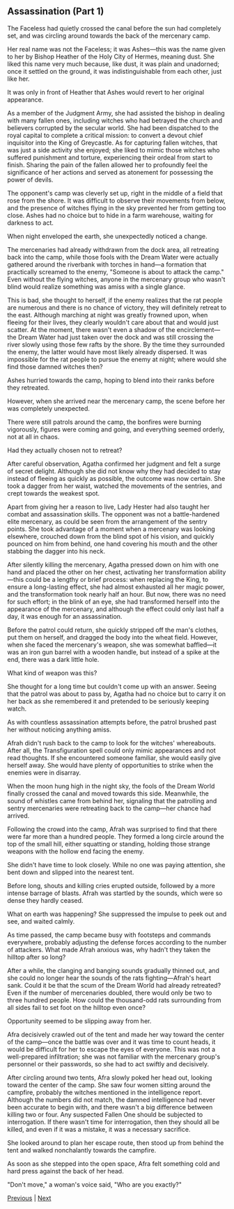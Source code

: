 ## Assassination (Part 1)
The Faceless had quietly crossed the canal before the sun had completely set, and was circling around towards the back of the mercenary camp.



Her real name was not the Faceless; it was Ashes—this was the name given to her by Bishop Heather of the Holy City of Hermes, meaning dust. She liked this name very much because, like dust, it was plain and unadorned; once it settled on the ground, it was indistinguishable from each other, just like her.



It was only in front of Heather that Ashes would revert to her original appearance.



As a member of the Judgment Army, she had assisted the bishop in dealing with many fallen ones, including witches who had betrayed the church and believers corrupted by the secular world. She had been dispatched to the royal capital to complete a critical mission: to convert a devout chief inquisitor into the King of Greycastle. As for capturing fallen witches, that was just a side activity she enjoyed; she liked to mimic those witches who suffered punishment and torture, experiencing their ordeal from start to finish. Sharing the pain of the fallen allowed her to profoundly feel the significance of her actions and served as atonement for possessing the power of devils.



The opponent's camp was cleverly set up, right in the middle of a field that rose from the shore. It was difficult to observe their movements from below, and the presence of witches flying in the sky prevented her from getting too close. Ashes had no choice but to hide in a farm warehouse, waiting for darkness to act.



When night enveloped the earth, she unexpectedly noticed a change.



The mercenaries had already withdrawn from the dock area, all retreating back into the camp, while those fools with the Dream Water were actually gathered around the riverbank with torches in hand—a formation that practically screamed to the enemy, "Someone is about to attack the camp." Even without the flying witches, anyone in the mercenary group who wasn't blind would realize something was amiss with a single glance.



This is bad, she thought to herself, if the enemy realizes that the rat people are numerous and there is no chance of victory, they will definitely retreat to the east. Although marching at night was greatly frowned upon, when fleeing for their lives, they clearly wouldn't care about that and would just scatter. At the moment, there wasn't even a shadow of the encirclement—the Dream Water had just taken over the dock and was still crossing the river slowly using those few rafts by the shore. By the time they surrounded the enemy, the latter would have most likely already dispersed. It was impossible for the rat people to pursue the enemy at night; where would she find those damned witches then?



Ashes hurried towards the camp, hoping to blend into their ranks before they retreated.



However, when she arrived near the mercenary camp, the scene before her was completely unexpected.

There were still patrols around the camp, the bonfires were burning vigorously, figures were coming and going, and everything seemed orderly, not at all in chaos.

Had they actually chosen not to retreat?

After careful observation, Agatha confirmed her judgment and felt a surge of secret delight. Although she did not know why they had decided to stay instead of fleeing as quickly as possible, the outcome was now certain. She took a dagger from her waist, watched the movements of the sentries, and crept towards the weakest spot.

Apart from giving her a reason to live, Lady Hester had also taught her combat and assassination skills. The opponent was not a battle-hardened elite mercenary, as could be seen from the arrangement of the sentry points. She took advantage of a moment when a mercenary was looking elsewhere, crouched down from the blind spot of his vision, and quickly pounced on him from behind, one hand covering his mouth and the other stabbing the dagger into his neck.

After silently killing the mercenary, Agatha pressed down on him with one hand and placed the other on her chest, activating her transformation ability—this could be a lengthy or brief process: when replacing the King, to ensure a long-lasting effect, she had almost exhausted all her magic power, and the transformation took nearly half an hour. But now, there was no need for such effort; in the blink of an eye, she had transformed herself into the appearance of the mercenary, and although the effect could only last half a day, it was enough for an assassination.

Before the patrol could return, she quickly stripped off the man's clothes, put them on herself, and dragged the body into the wheat field. However, when she faced the mercenary's weapon, she was somewhat baffled—it was an iron gun barrel with a wooden handle, but instead of a spike at the end, there was a dark little hole.

What kind of weapon was this?

She thought for a long time but couldn't come up with an answer. Seeing that the patrol was about to pass by, Agatha had no choice but to carry it on her back as she remembered it and pretended to be seriously keeping watch.



As with countless assassination attempts before, the patrol brushed past her without noticing anything amiss.

Afrah didn't rush back to the camp to look for the witches' whereabouts. After all, the Transfiguration spell could only mimic appearances and not read thoughts. If she encountered someone familiar, she would easily give herself away. She would have plenty of opportunities to strike when the enemies were in disarray.

When the moon hung high in the night sky, the fools of the Dream World finally crossed the canal and moved towards this side. Meanwhile, the sound of whistles came from behind her, signaling that the patrolling and sentry mercenaries were retreating back to the camp—her chance had arrived.

Following the crowd into the camp, Afrah was surprised to find that there were far more than a hundred people. They formed a long circle around the top of the small hill, either squatting or standing, holding those strange weapons with the hollow end facing the enemy.

She didn't have time to look closely. While no one was paying attention, she bent down and slipped into the nearest tent.

Before long, shouts and killing cries erupted outside, followed by a more intense barrage of blasts. Afrah was startled by the sounds, which were so dense they hardly ceased.

What on earth was happening? She suppressed the impulse to peek out and see, and waited calmly.

As time passed, the camp became busy with footsteps and commands everywhere, probably adjusting the defense forces according to the number of attackers. What made Afrah anxious was, why hadn't they taken the hilltop after so long?

After a while, the clanging and banging sounds gradually thinned out, and she could no longer hear the sounds of the rats fighting—Afrah's heart sank. Could it be that the scum of the Dream World had already retreated? Even if the number of mercenaries doubled, there would only be two to three hundred people. How could the thousand-odd rats surrounding from all sides fail to set foot on the hilltop even once?



Opportunity seemed to be slipping away from her.

Afra decisively crawled out of the tent and made her way toward the center of the camp—once the battle was over and it was time to count heads, it would be difficult for her to escape the eyes of everyone. This was not a well-prepared infiltration; she was not familiar with the mercenary group's personnel or their passwords, so she had to act swiftly and decisively.

After circling around two tents, Afra slowly poked her head out, looking toward the center of the camp. She saw four women sitting around the campfire, probably the witches mentioned in the intelligence report. Although the numbers did not match, the damned intelligence had never been accurate to begin with, and there wasn't a big difference between killing two or four. Any suspected Fallen One should be subjected to interrogation. If there wasn't time for interrogation, then they should all be killed, and even if it was a mistake, it was a necessary sacrifice.

She looked around to plan her escape route, then stood up from behind the tent and walked nonchalantly towards the campfire.

As soon as she stepped into the open space, Afra felt something cold and hard press against the back of her head.

"Don't move," a woman's voice said, "Who are you exactly?"





[Previous](CH0229.md) | [Next](CH0231.md)
